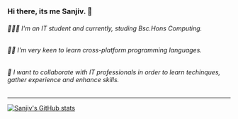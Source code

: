 ### Hi there, its me Sanjiv. 👋

<!--
**sanjiv576/sanjiv576** is a ✨ _special_ ✨ repository because its `README.md` (this file) appears on your GitHub profile.

Here are some ideas to get you started:

- 🔭 I’m currently working on ...
- 🌱 I’m currently learning ...
- 👯 I’m looking to collaborate on ...
- 🤔 I’m looking for help with ...
- 💬 Ask me about ...
- 📫 How to reach me: ...
- 😄 Pronouns: ...
- ⚡ Fun fact: ...
-->
 ###### 👨🏻‍💻  I'm an IT student and currently, studing Bsc.Hons Computing.
 ###### 🙋🏻  I'm very keen to learn cross-platform programming languages.
 ###### 🔗  I want to collaborate with IT professionals in order to learn techinques, gather experience and enhance skills.
 
 ---
 <!-- GitHub stats is added   -->
 [![Sanjiv's GitHub stats](https://github-readme-stats.vercel.app/api?username=sanjiv576&count_private=true&show_icons=true&theme=solarized-dark)](https://github.com/sanjiv576/github-readme-stats)
 
 
